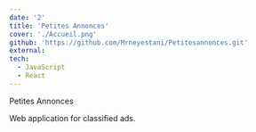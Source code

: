 ```yaml
---
date: '2'
title: 'Petites Annonces'
cover: './Accueil.png'
github: 'https://github.com/Mrneyestani/Petitesannonces.git'
external:
tech:
  - JavaScript
  - React
---
```


Petites Annonces

Web application for classified ads.
